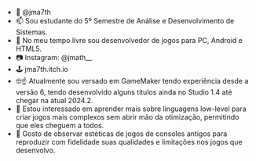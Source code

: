 - 👋 @jma7th
- 📫 Sou estudante do 5º Semestre de Análise e Desenvolvimento de Sistemas.
- 👾 No meu tempo livre sou desenvolvedor de jogos para PC, Android e HTML5.
- 📷 Instagram: @jmath__
- 🕹️ jma7th.itch.io
- 🤓☝️ Atualmente sou versado em GameMaker tendo experiência desde a versão 6, tendo desenvolvido alguns títulos ainda no Studio 1.4 até chegar na atual 2024.2.
- 🌱 Estou interessado em aprender mais sobre linguagens low-level para criar jogos mais complexos sem abrir mão da otimização, permitindo que eles cheguem a todos.
- 👀 Gosto de observar estéticas de jogos de consoles antigos para reproduzir com fidelidade suas qualidades e limitações nos jogos que desenvolvo.

<!--- 
jma7th/jma7th is a ✨ special ✨ repository because its `README.md` (this file) appears on your GitHub profile.
You can click the Preview link to take a look at your changes.
--->
